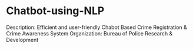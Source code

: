 # Chatbot-using-NLP
Description:
Efficient and user-friendly Chabot Based Crime Registration & Crime Awareness System
Organization:
Bureau of Police Research & Development
